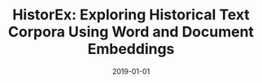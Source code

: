 ---
title: "HistorEx: Exploring Historical Text Corpora Using Word and Document Embeddings"
collection: publications
permalink: /publication/2019-DBLP_conf_esws_MullerBKBKTS19
date: 2019-01-01
venue: "The Semantic Web: ESWC 2019 Satellite Events - ESWC 2019 Satellite Events, Portoro\vz, Slovenia, June 2-6, 2019, Revised Selected Papers"
---